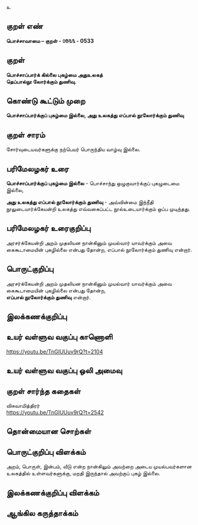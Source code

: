 உ

## குறள் எண் 

**பொச்சாவாமை  – குறள் - ௦௫௩௩ - 0533**  

## குறள் 

**பொச்சாப்பார்க் கில்லை புகழ்மை அதுஉலகத்  
தெப்பால்நூ லோர்க்கும் துணிவு.**

## கொண்டு கூட்டும் முறை

**பொச்சாப்பார்க்குப் புகழ்மை இல்லை, அது உலகத்து எப்பால் நூலோர்க்கும் துணிவு**

## குறள் சாரம் 

சோர்வுடையவர்களுக்கு நற்பெயர் பொருந்திய வாழ்வு இல்லை. 

## பரிமேலழகர் உரை

**பொச்சாப்பார்க்குப் புகழ்மை இல்லை** - பொச்சாந்து ஒழுகுவார்க்குப் புகழுடைமை இல்லை,  

**அது உலகத்து எப்பால் நூலோர்க்கும் துணிவு** - அவ்வின்மை இந்நீதி நூலுடையார்க்கேயன்றி உலகத்து எவ்வகைப்பட்ட நூல்உடையார்க்கும் ஒப்ப முடிந்தது. 

## பரிமேலழகர் உரைகுறிப்பு   

அரசர்க்கேயன்றி அறம் முதலியன நான்கினும் முயல்வார் யாவர்க்கும் அவை கைகூடாமையின் புகழில்லை என்பது தோன்ற, எப்பால் நூலோர்க்கும் துணிவு என்றார்.    

## பொருட்குறிப்பு 

அரசர்க்கேயன்றி அறம் முதலியன நான்கினும் முயல்வார் யாவர்க்கும் அவை கைகூடாமையின் புகழில்லை என்பது தோன்ற,  
**எப்பால் நூலோர்க்கும் துணிவு** என்றார்.     

## இலக்கணக்குறிப்பு  


## உயர் வள்ளுவ வகுப்பு காணொளி

https://youtu.be/TnGIUUuv9rQ?t=2104

## உயர் வள்ளுவ வகுப்பு ஒலி அமைவு 

 
## குறள் சார்ந்த கதைகள் 

விசுவாமித்திரர்  
https://youtu.be/TnGIUUuv9rQ?t=2542

## தொன்மையான சொற்கள்


## பொருட்குறிப்பு விளக்கம்

அறம், பொருள், இன்பம், வீடு என்ற நான்கிலும் அவற்றை அடைய முயல்பவர்களான உலகத்தில் உள்ளவர்களுக்கு, மறதி இருந்தால் அவற்குப் புகழ் இல்லை.

## இலக்கணக்குறிப்பு விளக்கம்


## ஆங்கில கருத்தாக்கம் 


